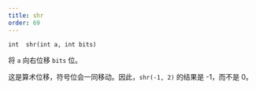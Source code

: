 ```yaml
---
title: shr
order: 69
---
```

`int  shr(int a, int bits)`

将 `a` 向右位移 `bits` 位。

这是算术位移，符号位会一同移动。因此，`shr(-1, 2)` 的结果是 -1，而不是 0。